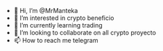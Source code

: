 - 👋 Hi, I’m @MrManteka
- 👀 I’m interested in crypto beneficio
- 🌱 I’m currently learning trading
- 💞️ I’m looking to collaborate on all crypto proyecto
- 📫 How to reach me telegram

<!---
MrManteka/MrManteka is a ✨ special ✨ repository because its `README.md` (this file) appears on your GitHub profile.
You can click the Preview link to take a look at your changes.
--->
